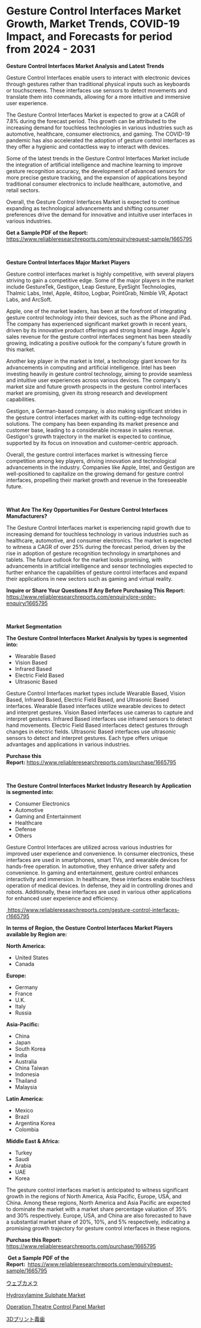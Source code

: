 <p><h1>Gesture Control Interfaces Market Growth, Market Trends, COVID-19 Impact, and Forecasts for period from 2024 - 2031</h1></p><p><strong>Gesture Control Interfaces Market Analysis and Latest Trends</strong></p>
<p><p>Gesture Control Interfaces enable users to interact with electronic devices through gestures rather than traditional physical inputs such as keyboards or touchscreens. These interfaces use sensors to detect movements and translate them into commands, allowing for a more intuitive and immersive user experience.</p><p>The Gesture Control Interfaces Market is expected to grow at a CAGR of 7.8% during the forecast period. This growth can be attributed to the increasing demand for touchless technologies in various industries such as automotive, healthcare, consumer electronics, and gaming. The COVID-19 pandemic has also accelerated the adoption of gesture control interfaces as they offer a hygienic and contactless way to interact with devices.</p><p>Some of the latest trends in the Gesture Control Interfaces Market include the integration of artificial intelligence and machine learning to improve gesture recognition accuracy, the development of advanced sensors for more precise gesture tracking, and the expansion of applications beyond traditional consumer electronics to include healthcare, automotive, and retail sectors.</p><p>Overall, the Gesture Control Interfaces Market is expected to continue expanding as technological advancements and shifting consumer preferences drive the demand for innovative and intuitive user interfaces in various industries.</p></p>
<p><strong>Get a Sample PDF of the Report:&nbsp;</strong> <a href="https://www.reliableresearchreports.com/enquiry/request-sample/1665795">https://www.reliableresearchreports.com/enquiry/request-sample/1665795</a></p>
<p>&nbsp;</p>
<p><strong>Gesture Control Interfaces Major Market Players</strong></p>
<p><p>Gesture control interfaces market is highly competitive, with several players striving to gain a competitive edge. Some of the major players in the market include GestureTek, Gestigon, Leap Gesture, EyeSight Technologies, Thalmic Labs, Intel, Apple, 4tiitoo, Logbar, PointGrab, Nimble VR, Apotact Labs, and ArcSoft.</p><p>Apple, one of the market leaders, has been at the forefront of integrating gesture control technology into their devices, such as the iPhone and iPad. The company has experienced significant market growth in recent years, driven by its innovative product offerings and strong brand image. Apple's sales revenue for the gesture control interfaces segment has been steadily growing, indicating a positive outlook for the company's future growth in this market.</p><p>Another key player in the market is Intel, a technology giant known for its advancements in computing and artificial intelligence. Intel has been investing heavily in gesture control technology, aiming to provide seamless and intuitive user experiences across various devices. The company's market size and future growth prospects in the gesture control interfaces market are promising, given its strong research and development capabilities.</p><p>Gestigon, a German-based company, is also making significant strides in the gesture control interfaces market with its cutting-edge technology solutions. The company has been expanding its market presence and customer base, leading to a considerable increase in sales revenue. Gestigon's growth trajectory in the market is expected to continue, supported by its focus on innovation and customer-centric approach.</p><p>Overall, the gesture control interfaces market is witnessing fierce competition among key players, driving innovation and technological advancements in the industry. Companies like Apple, Intel, and Gestigon are well-positioned to capitalize on the growing demand for gesture control interfaces, propelling their market growth and revenue in the foreseeable future.</p></p>
<p>&nbsp;</p>
<p><strong>What Are The Key Opportunities For Gesture Control Interfaces Manufacturers?</strong></p>
<p><p>The Gesture Control Interfaces market is experiencing rapid growth due to increasing demand for touchless technology in various industries such as healthcare, automotive, and consumer electronics. The market is expected to witness a CAGR of over 25% during the forecast period, driven by the rise in adoption of gesture recognition technology in smartphones and tablets. The future outlook for the market looks promising, with advancements in artificial intelligence and sensor technologies expected to further enhance the capabilities of gesture control interfaces and expand their applications in new sectors such as gaming and virtual reality.</p></p>
<p><strong>Inquire or Share Your Questions If Any Before Purchasing This Report:</strong> <a href="https://www.reliableresearchreports.com/enquiry/pre-order-enquiry/1665795">https://www.reliableresearchreports.com/enquiry/pre-order-enquiry/1665795</a></p>
<p>&nbsp;</p>
<p><strong>Market Segmentation</strong></p>
<p><strong>The Gesture Control Interfaces Market Analysis by types is segmented into:</strong></p>
<p><ul><li>Wearable Based</li><li>Vision Based</li><li>Infrared Based</li><li>Electric Field Based</li><li>Ultrasonic Based</li></ul></p>
<p><p>Gesture Control Interfaces market types include Wearable Based, Vision Based, Infrared Based, Electric Field Based, and Ultrasonic Based interfaces. Wearable Based interfaces utilize wearable devices to detect and interpret gestures. Vision Based interfaces use cameras to capture and interpret gestures. Infrared Based interfaces use infrared sensors to detect hand movements. Electric Field Based interfaces detect gestures through changes in electric fields. Ultrasonic Based interfaces use ultrasonic sensors to detect and interpret gestures. Each type offers unique advantages and applications in various industries.</p></p>
<p><strong>Purchase this Report:&nbsp;</strong><a href="https://www.reliableresearchreports.com/purchase/1665795">https://www.reliableresearchreports.com/purchase/1665795</a></p>
<p>&nbsp;</p>
<p><strong>The Gesture Control Interfaces Market Industry Research by Application is segmented into:</strong></p>
<p><ul><li>Consumer Electronics</li><li>Automotive</li><li>Gaming and Entertainment</li><li>Healthcare</li><li>Defense</li><li>Others</li></ul></p>
<p><p>Gesture Control Interfaces are utilized across various industries for improved user experience and convenience. In consumer electronics, these interfaces are used in smartphones, smart TVs, and wearable devices for hands-free operation. In automotive, they enhance driver safety and convenience. In gaming and entertainment, gesture control enhances interactivity and immersion. In healthcare, these interfaces enable touchless operation of medical devices. In defense, they aid in controlling drones and robots. Additionally, these interfaces are used in various other applications for enhanced user experience and efficiency.</p></p>
<p><a href="https://www.reliableresearchreports.com/gesture-control-interfaces-r1665795">&nbsp;https://www.reliableresearchreports.com/gesture-control-interfaces-r1665795</a></p>
<p><strong>In terms of Region, the Gesture Control Interfaces Market Players available by Region are:</strong></p>
<p>
    <p> <strong> North America: </strong>
        <ul>
            <li>United States</li>
            <li>Canada</li>
        </ul>
        </p> 
    <p> <strong> Europe: </strong>
        <ul>
            <li>Germany</li>
            <li>France</li>
            <li>U.K.</li>
            <li>Italy</li>
            <li>Russia</li>
        </ul>
        </p> 
    <p> <strong> Asia-Pacific: </strong>
        <ul>
            <li>China</li>
            <li>Japan</li>
            <li>South Korea</li>
            <li>India</li>
            <li>Australia</li>
            <li>China Taiwan</li>
            <li>Indonesia</li>
            <li>Thailand</li>
            <li>Malaysia</li>
        </ul>
        </p> 
    <p> <strong> Latin America: </strong>
        <ul>
            <li>Mexico</li>
            <li>Brazil</li>
            <li>Argentina Korea</li>
            <li>Colombia</li>
        </ul>
        </p> 
    <p> <strong> Middle East & Africa: </strong>
        <ul>
            <li>Turkey</li>
            <li>Saudi</li>
            <li>Arabia</li>
            <li>UAE</li>
            <li>Korea</li>
        </ul>
    </p>
    </p>
<p><p>The gesture control interfaces market is anticipated to witness significant growth in the regions of North America, Asia Pacific, Europe, USA, and China. Among these regions, North America and Asia Pacific are expected to dominate the market with a market share percentage valuation of 35% and 30% respectively. Europe, USA, and China are also forecasted to have a substantial market share of 20%, 10%, and 5% respectively, indicating a promising growth trajectory for gesture control interfaces in these regions.</p></p>
<p><strong>Purchase this Report: </strong><a href="https://www.reliableresearchreports.com/purchase/1665795">https://www.reliableresearchreports.com/purchase/1665795</a></p>
<p>&nbsp;<strong>Get a Sample PDF of the Report:&nbsp;&nbsp;</strong><a href="https://www.reliableresearchreports.com/enquiry/request-sample/1665795">https://www.reliableresearchreports.com/enquiry/request-sample/1665795</a></p>
<p><strong></strong></p>
<p><p><a href="https://github.com/avbqbctihcbe2/Market-Research-Report-List-2/blob/main/664770964480.md">ウェブカメラ</a></p><p><a href="https://www.linkedin.com/pulse/hydroxylamine-sulphate-market-goal-estimating-size-future-6ooee?trackingId=rU%2FAwwOkn7YY4LjJwCBJbA%3D%3D">Hydroxylamine Sulphate Market</a></p><p><a href="https://www.linkedin.com/pulse/operation-theatre-control-panel-market-share-evolution-frnze?trackingId=VVWnumTsYVc8ybkm94490w%3D%3D">Operation Theatre Control Panel Market</a></p><p><a href="https://github.com/luffiazaza/Market-Research-Report-List-1/blob/main/393352664481.md">3Dプリント義歯</a></p></p>